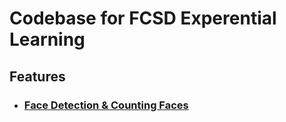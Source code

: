 # Codebase for FCSD Experential Learning

## Features

<!-- Redirect to Face_Detection/face_det.py -->

- ### [Face Detection & Counting Faces](blob/main/Face_Detection/face_det.py)
